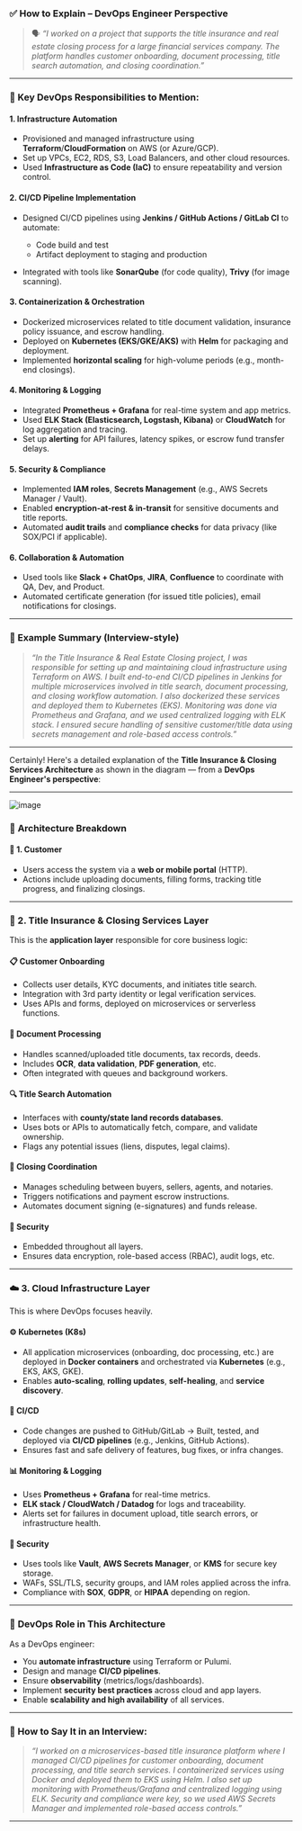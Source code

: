 ### ✅ **How to Explain – DevOps Engineer Perspective**

> 🗣️ *“I worked on a project that supports the title insurance and real estate closing process for a large financial services company. The platform handles customer onboarding, document processing, title search automation, and closing coordination.”*

---

### 🔧 Key DevOps Responsibilities to Mention:

#### 1. **Infrastructure Automation**

* Provisioned and managed infrastructure using **Terraform**/**CloudFormation** on AWS (or Azure/GCP).
* Set up VPCs, EC2, RDS, S3, Load Balancers, and other cloud resources.
* Used **Infrastructure as Code (IaC)** to ensure repeatability and version control.

#### 2. **CI/CD Pipeline Implementation**

* Designed CI/CD pipelines using **Jenkins / GitHub Actions / GitLab CI** to automate:

  * Code build and test
  * Artifact deployment to staging and production
* Integrated with tools like **SonarQube** (for code quality), **Trivy** (for image scanning).

#### 3. **Containerization & Orchestration**

* Dockerized microservices related to title document validation, insurance policy issuance, and escrow handling.
* Deployed on **Kubernetes (EKS/GKE/AKS)** with **Helm** for packaging and deployment.
* Implemented **horizontal scaling** for high-volume periods (e.g., month-end closings).

#### 4. **Monitoring & Logging**

* Integrated **Prometheus + Grafana** for real-time system and app metrics.
* Used **ELK Stack (Elasticsearch, Logstash, Kibana)** or **CloudWatch** for log aggregation and tracing.
* Set up **alerting** for API failures, latency spikes, or escrow fund transfer delays.

#### 5. **Security & Compliance**

* Implemented **IAM roles**, **Secrets Management** (e.g., AWS Secrets Manager / Vault).
* Enabled **encryption-at-rest & in-transit** for sensitive documents and title reports.
* Automated **audit trails** and **compliance checks** for data privacy (like SOX/PCI if applicable).

#### 6. **Collaboration & Automation**

* Used tools like **Slack + ChatOps**, **JIRA**, **Confluence** to coordinate with QA, Dev, and Product.
* Automated certificate generation (for issued title policies), email notifications for closings.

---

### 🧠 Example Summary (Interview-style)

> *“In the Title Insurance & Real Estate Closing project, I was responsible for setting up and maintaining cloud infrastructure using Terraform on AWS. I built end-to-end CI/CD pipelines in Jenkins for multiple microservices involved in title search, document processing, and closing workflow automation. I also dockerized these services and deployed them to Kubernetes (EKS). Monitoring was done via Prometheus and Grafana, and we used centralized logging with ELK stack. I ensured secure handling of sensitive customer/title data using secrets management and role-based access controls.”*

---

Certainly! Here's a detailed explanation of the **Title Insurance & Closing Services Architecture** as shown in the diagram — from a **DevOps Engineer's perspective**:

---

![image](https://github.com/user-attachments/assets/840ca1b0-848f-47a3-920c-67c6bb9874d0)


### 🧩 **Architecture Breakdown**

#### 👤 1. **Customer**

* Users access the system via a **web or mobile portal** (HTTP).
* Actions include uploading documents, filling forms, tracking title progress, and finalizing closings.

---

### 🏢 2. **Title Insurance & Closing Services Layer**

This is the **application layer** responsible for core business logic:

#### 📋 **Customer Onboarding**

* Collects user details, KYC documents, and initiates title search.
* Integration with 3rd party identity or legal verification services.
* Uses APIs and forms, deployed on microservices or serverless functions.

#### 📄 **Document Processing**

* Handles scanned/uploaded title documents, tax records, deeds.
* Includes **OCR**, **data validation**, **PDF generation**, etc.
* Often integrated with queues and background workers.

#### 🔍 **Title Search Automation**

* Interfaces with **county/state land records databases**.
* Uses bots or APIs to automatically fetch, compare, and validate ownership.
* Flags any potential issues (liens, disputes, legal claims).

#### 🤝 **Closing Coordination**

* Manages scheduling between buyers, sellers, agents, and notaries.
* Triggers notifications and payment escrow instructions.
* Automates document signing (e-signatures) and funds release.

#### 🔐 **Security**

* Embedded throughout all layers.
* Ensures data encryption, role-based access (RBAC), audit logs, etc.

---

### ☁️ 3. **Cloud Infrastructure Layer**

This is where DevOps focuses heavily.

#### ⚙️ **Kubernetes (K8s)**

* All application microservices (onboarding, doc processing, etc.) are deployed in **Docker containers** and orchestrated via **Kubernetes** (e.g., EKS, AKS, GKE).
* Enables **auto-scaling**, **rolling updates**, **self-healing**, and **service discovery**.

#### 🔁 **CI/CD**

* Code changes are pushed to GitHub/GitLab → Built, tested, and deployed via **CI/CD pipelines** (e.g., Jenkins, GitHub Actions).
* Ensures fast and safe delivery of features, bug fixes, or infra changes.

#### 📊 **Monitoring & Logging**

* Uses **Prometheus + Grafana** for real-time metrics.
* **ELK stack / CloudWatch / Datadog** for logs and traceability.
* Alerts set for failures in document upload, title search errors, or infrastructure health.

#### 🔐 **Security**

* Uses tools like **Vault**, **AWS Secrets Manager**, or **KMS** for secure key storage.
* WAFs, SSL/TLS, security groups, and IAM roles applied across the infra.
* Compliance with **SOX**, **GDPR**, or **HIPAA** depending on region.

---

### 🔁 **DevOps Role in This Architecture**

As a DevOps engineer:

* You **automate infrastructure** using Terraform or Pulumi.
* Design and manage **CI/CD pipelines**.
* Ensure **observability** (metrics/logs/dashboards).
* Implement **security best practices** across cloud and app layers.
* Enable **scalability and high availability** of all services.

---

### 🧠 How to Say It in an Interview:

> *“I worked on a microservices-based title insurance platform where I managed CI/CD pipelines for customer onboarding, document processing, and title search services. I containerized services using Docker and deployed them to EKS using Helm. I also set up monitoring with Prometheus/Grafana and centralized logging using ELK. Security and compliance were key, so we used AWS Secrets Manager and implemented role-based access controls.”*

---

